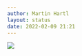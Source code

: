 ```yaml
---
author: Martin Hartl
layout: status
date: 2022-02-09 21:21
---
```


![](https://share.hartl.co/pictures/2022-02-09.jpg)